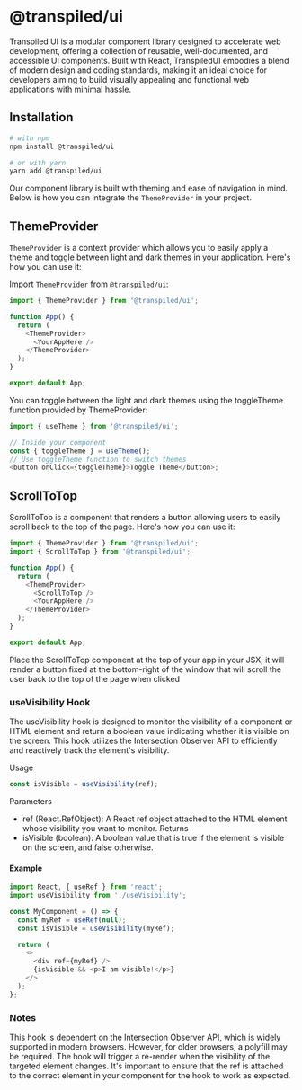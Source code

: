 # @transpiled/ui

Transpiled UI is a modular component library designed to accelerate web development, offering a collection of reusable, well-documented, and accessible UI components. Built with React, TranspiledUI embodies a blend of modern design and coding standards, making it an ideal choice for developers aiming to build visually appealing and functional web applications with minimal hassle.

## Installation

```bash
# with npm
npm install @transpiled/ui

# or with yarn
yarn add @transpiled/ui

```

Our component library is built with theming and ease of navigation in mind. Below is how you can integrate the `ThemeProvider` in your project.

## ThemeProvider

`ThemeProvider` is a context provider which allows you to easily apply a theme and toggle between light and dark themes in your application. Here's how you can use it:

Import `ThemeProvider` from `@transpiled/ui`:

```javascript
import { ThemeProvider } from '@transpiled/ui';

function App() {
  return (
    <ThemeProvider>
      <YourAppHere />
    </ThemeProvider>
  );
}

export default App;
```

You can toggle between the light and dark themes using the toggleTheme function provided by ThemeProvider:

```javascript
import { useTheme } from '@transpiled/ui';

// Inside your component
const { toggleTheme } = useTheme();
// Use toggleTheme function to switch themes
<button onClick={toggleTheme}>Toggle Theme</button>;
```

## ScrollToTop

ScrollToTop is a component that renders a button allowing users to easily scroll back to the top of the page. Here's how you can use it:

```javascript
import { ThemeProvider } from '@transpiled/ui';
import { ScrollToTop } from '@transpiled/ui';

function App() {
  return (
    <ThemeProvider>
      <ScrollToTop />
      <YourAppHere />
    </ThemeProvider>
  );
}

export default App;
```

Place the ScrollToTop component at the top of your app in your JSX, it will render a button fixed at the bottom-right of the window that will scroll the user back to the top of the page when clicked

### useVisibility Hook

The useVisibility hook is designed to monitor the visibility of a component or HTML element and return a boolean value indicating whether it is visible on the screen. This hook utilizes the Intersection Observer API to efficiently and reactively track the element's visibility.

Usage

```javascript
const isVisible = useVisibility(ref);
```

Parameters

- ref (React.RefObject): A React ref object attached to the HTML element whose visibility you want to monitor.
  Returns
- isVisible (boolean): A boolean value that is true if the element is visible on the screen, and false otherwise.

#### Example

```javascript
import React, { useRef } from 'react';
import useVisibility from './useVisibility';

const MyComponent = () => {
  const myRef = useRef(null);
  const isVisible = useVisibility(myRef);

  return (
    <>
      <div ref={myRef} />
      {isVisible && <p>I am visible!</p>}
    </>
  );
};
```

### Notes

This hook is dependent on the Intersection Observer API, which is widely supported in modern browsers. However, for older browsers, a polyfill may be required.
The hook will trigger a re-render when the visibility of the targeted element changes.
It's important to ensure that the ref is attached to the correct element in your component for the hook to work as expected.
